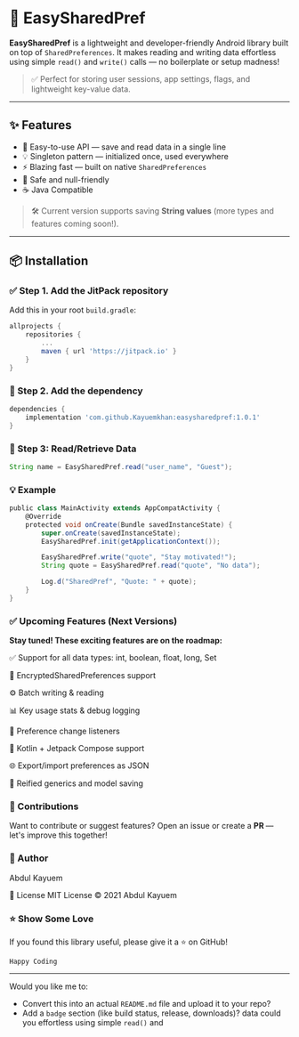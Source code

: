 # 🚀 EasySharedPref

**EasySharedPref** is a lightweight and developer-friendly Android library built on top of `SharedPreferences`. It makes reading and writing data effortless using simple `read()` and `write()` calls — no boilerplate or setup madness!

> ✅ Perfect for storing user sessions, app settings, flags, and lightweight key-value data.

---

## ✨ Features

- 🧠 Easy-to-use API — save and read data in a single line  
- 💡 Singleton pattern — initialized once, used everywhere  
- ⚡ Blazing fast — built on native `SharedPreferences`  
- 🔐 Safe and null-friendly  
- ☕ Java Compatible  

> 🛠 Current version supports saving **String values** (more types and features coming soon!).

---

## 📦 Installation

### ✅ Step 1. Add the JitPack repository

Add this in your root `build.gradle`:

```groovy
allprojects {
    repositories {
        ...
        maven { url 'https://jitpack.io' }
    }
}
```
### 💾 Step 2. Add the dependency 
```groovy
dependencies {
    implementation 'com.github.Kayuemkhan:easysharedpref:1.0.1'
}
```

### 📖 Step 3: Read/Retrieve Data

```groovy
String name = EasySharedPref.read("user_name", "Guest");

```

### 💡 Example

```groovy
public class MainActivity extends AppCompatActivity {
    @Override
    protected void onCreate(Bundle savedInstanceState) {
        super.onCreate(savedInstanceState);
        EasySharedPref.init(getApplicationContext());

        EasySharedPref.write("quote", "Stay motivated!");
        String quote = EasySharedPref.read("quote", "No data");

        Log.d("SharedPref", "Quote: " + quote);
    }
}
```

### ✅ Upcoming Features (Next Versions)

<b>Stay tuned! These exciting features are on the roadmap: </b>


✅ Support for all data types: int, boolean, float, long, Set<String>

🔐 EncryptedSharedPreferences support

⚙️ Batch writing & reading

📊 Key usage stats & debug logging

🔄 Preference change listeners

🧠 Kotlin + Jetpack Compose support

🌐 Export/import preferences as JSON

🔁 Reified generics and model saving

### 🙌 Contributions

Want to contribute or suggest features?
Open an issue or create a <b> PR </b>— let's improve this together!

### 🧑 Author

Abdul Kayuem


📃 License
MIT License © 2021 Abdul Kayuem

### ⭐️ Show Some Love

If you found this library useful, please give it a ⭐ on GitHub!

	Happy Coding

---

Would you like me to:
- Convert this into an actual `README.md` file and upload it to your repo?
- Add a `badge` section (like build status, release, downloads)?
data could you effortless using simple `read()` and

